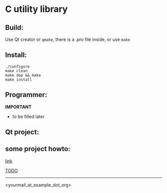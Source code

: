 C utility library 
=========================================

## Build:
Use Qt creator or ``qmake``, there is a .pro file inside, or use ```make```
## Install:

```
./configure
make clean
make dep && make
make install
```

## Programmer:

**IMPORTANT**

- to be filled later

## Qt project:

## some project  howto:
[link](link.md)

[TODO](TODO.md)

***
<yourmail_at_example_dot_org>



